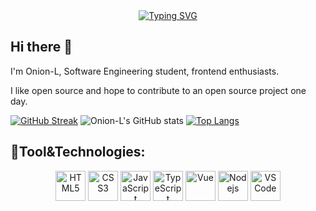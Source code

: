 <div align="center">
  <a href="https://git.io/typing-svg"><img src="https://readme-typing-svg.demolab.com?font=Fira+Code&pause=1000&random=false&width=435&lines=Console.log(%22Hello+World%22)" alt="Typing SVG" /></a>
</div>

## Hi there 👋
<p>I'm Onion-L, Software Engineering student, frontend enthusiasts.</p>
<p>I like open source and hope to contribute to an open source project one day.</p>

[![GitHub Streak](https://github-readme-streak-stats.herokuapp.com?user=Onion-L&theme=panda&hide_border=true)](https://github.com/Onion-L)
![Onion-L's GitHub stats](https://github-readme-stats.vercel.app/api?username=Onion-L&show_icons=true&theme=panda&hide_border=true)
[![Top Langs](https://github-readme-stats.vercel.app/api/top-langs/?username=Onion-L&theme=panda&hide_border=true&layout=compact)](https://github.com/Onion-L)


## 🧰Tool&Technologies: 
  <div align="center">
    <img alt="HTML5" title="HTML5" height="48" width="48" src="https://cdn.simpleicons.org/html5">
    <img alt="CSS3" title="CSS3" height="48" width="48" src="https://cdn.simpleicons.org/css3">
    <img alt="JavaScript" title="JavaScript" height="48" width="48" src="https://cdn.simpleicons.org/javascript">
    <img alt="TypeScript" title="TypeScript" height="48" width="48" src="https://cdn.simpleicons.org/typescript">
    <img alt="Vue" title="Vue" height="48" width="48" src="https://cdn.simpleicons.org/vuedotjs">
    <img alt="Nodejs" title="Nodejs" height="48" width="48" src="https://cdn.simpleicons.org/nodedotjs">
    <img alt="VSCode" title="VSCode" height="48" width="48" src="https://cdn.simpleicons.org/visualstudiocode">
  </div>




